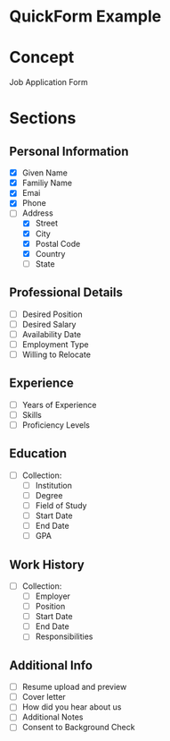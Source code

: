 # QuickForm Example

# Concept

Job Application Form

# Sections

## Personal Information

- [x] Given Name
- [x] Familiy Name
- [x] Emai
- [x] Phone
- [ ] Address
  - [x] Street
  - [x] City
  - [x] Postal Code
  - [x] Country
  - [ ] State

## Professional Details

- [ ] Desired Position
- [ ] Desired Salary
- [ ] Availability Date
- [ ] Employment Type
- [ ] Willing to Relocate

## Experience

- [ ] Years of Experience
- [ ] Skills
- [ ] Proficiency Levels

## Education

- [ ] Collection:
  - [ ] Institution
  - [ ] Degree
  - [ ] Field of Study
  - [ ] Start Date
  - [ ] End Date
  - [ ] GPA

## Work History

- [ ] Collection:
  - [ ] Employer
  - [ ] Position
  - [ ] Start Date
  - [ ] End Date
  - [ ] Responsibilities

## Additional Info

- [ ] Resume upload and preview
- [ ] Cover letter
- [ ] How did you hear about us
- [ ] Additional Notes
- [ ] Consent to Background Check